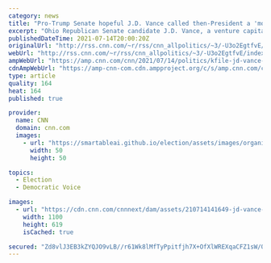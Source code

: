```yaml
---
category: news
title: "Pro-Trump Senate hopeful J.D. Vance called then-President a 'moral disaster' in 2017 messages"
excerpt: "Ohio Republican Senate candidate J.D. Vance, a venture capitalist and author of the bestselling book \"Hillbilly Elegy,\" disparaged then-President Donald Trump as a \"moral disaster\" whose administration had \"no domestic policy agenda besides tax cuts\" in Twitter direct messages from summer 2017.\n    \n"
publishedDateTime: 2021-07-14T20:00:20Z
originalUrl: "http://rss.cnn.com/~r/rss/cnn_allpolitics/~3/-U3o2EgtfvE/index.html"
webUrl: "http://rss.cnn.com/~r/rss/cnn_allpolitics/~3/-U3o2EgtfvE/index.html"
ampWebUrl: "https://amp.cnn.com/cnn/2021/07/14/politics/kfile-jd-vance-donald-trump-2017/index.html"
cdnAmpWebUrl: "https://amp-cnn-com.cdn.ampproject.org/c/s/amp.cnn.com/cnn/2021/07/14/politics/kfile-jd-vance-donald-trump-2017/index.html"
type: article
quality: 164
heat: 164
published: true

provider:
  name: CNN
  domain: cnn.com
  images:
    - url: "https://smartableai.github.io/election/assets/images/organizations/cnn.com-50x50.jpg"
      width: 50
      height: 50

topics:
  - Election
  - Democratic Voice

images:
  - url: "https://cdn.cnn.com/cnnnext/dam/assets/210714141649-jd-vance-trump-split-super-tease.jpg"
    width: 1100
    height: 619
    isCached: true

secured: "Zd8vlJ3EB3kZYQJO9vLB//r61Wk8lMfTyPpitfjh7X+OfXlWREXqaCFZ1sW/Ox3vKHazoT0lg2yzc/PLiMa9ot8x+HNBepFQro1nruIBOfraMoc+GKxZxKyErvmitcl8a9Jk8LK4dgOf2NS8Ps0yJ9RQ2lxzFdr3KdYGm2NHFjygdq+2RdFObvUTVdE4zKVaqQgEpUa+Fwl8S3gSDH3+c5e0OB2imtH8PCCjt91SpkLyWGNLZmhO5sRFwXAl3kK3BAHLeYsdawiJd3+A4m+6/pA/QzbgUiAQLstU2xe+ChPGc8wCA5afp0f6bUZ9KamU3arSrng5graMFvcNLKgipIkzCMC/OsOnjuiXB5YEwJs=;j3x0V6joSI3yWZ8rLKi4QA=="
---
```


